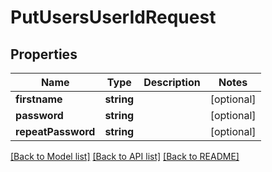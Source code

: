 # PutUsersUserIdRequest

## Properties
Name | Type | Description | Notes
------------ | ------------- | ------------- | -------------
**firstname** | **string** |  | [optional] 
**password** | **string** |  | [optional] 
**repeatPassword** | **string** |  | [optional] 

[[Back to Model list]](../../README.md#documentation-for-models) [[Back to API list]](../../README.md#documentation-for-api-endpoints) [[Back to README]](../../README.md)

